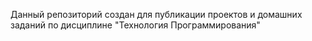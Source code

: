 Данный репозиторий создан для публикации проектов и домашних заданий по дисциплине "Технология Программирования"
